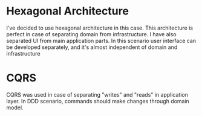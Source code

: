 # Hexagonal Architecture

I've decided to use hexagonal architecture in this case. This architecture is perfect in case of separating domain from infrastructure. I have also separated UI from main application parts. In this scenario user interface can be developed separately, and it's almost independent of domain and infrastructure


# CQRS

CQRS was used in case of separating "writes" and "reads" in application layer. In DDD scenario, commands should make changes through domain model.
